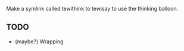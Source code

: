 Make a symlink called tewithink to tewisay to use the thinking balloon.

TODO
----
* (maybe?) Wrapping
